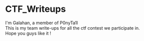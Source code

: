 # CTF_Writeups
I'm Galahan, a member of P0nyTa1l  
This is my team write-ups for all the ctf contest we participate in.  
Hope you guys like it !
